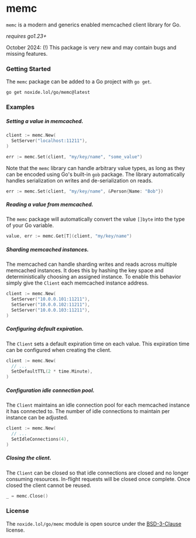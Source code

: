 # memc

`memc` is a modern and generics enabled memcached client library for Go.

_requires go1.23+_

October 2024:
(!) This package is very new and may contain bugs and missing features.

### Getting Started

The `memc` package can be added to a Go project with `go get`.

```shell
go get noxide.lol/go/memc@latest
```

### Examples

##### Setting a value in memcached.

```go
client := memc.New(
  SetServer("localhost:11211"),
)

err := memc.Set(client, "my/key/name", "some_value")
```

Note that the `memc` library can handle arbitrary value types, as long as they
can be encoded using Go's built-in `gob` package. The library automatically
handles serialization on writes and de-serialization on reads.

```go
err := memc.Set(client, "my/key/name", &Person{Name: "Bob"})
```

##### Reading a value from memcached.

The `memc` package will automatically convert the value `[]byte` into the type
of your Go variable.

```go
value, err := memc.Get[T](client, "my/key/name")
```

##### Sharding memcached instances.

The memcached can handle sharding writes and reads across multiple memcached
instances. It does this by hashing the key space and deterministically choosing
an assigned instance. To enable this behavior simply give the `Client` each
memcached instance address.

```go
client := memc.New(
  SetServer("10.0.0.101:11211"),
  SetServer("10.0.0.102:11211"),
  SetServer("10.0.0.103:11211"),
)
```

##### Configuring default expiration.

The `Client` sets a default expiration time on each value. This expiration time
can be configured when creating the client.

```go
client := memc.New(
  // ...
  SetDefaultTTL(2 * time.Minute),
)
```

##### Configuration idle connection pool.

The `Client` maintains an idle connection pool for each memcached instance it
has connected to. The number of idle connections to maintain per instance can be
adjusted.

```go
client := memc.New(
  // ...
  SetIdleConnections(4),
)
```

##### Closing the client.

The `Client` can be closed so that idle connections are closed and no longer
consuming resources. In-flight requests will be closed once complete. Once
closed the client cannot be reused.

```go
_ = memc.Close()
```

### License

The `noxide.lol/go/memc` module is open source under the [BSD-3-Clause](LICENSE) license.
